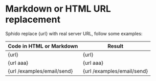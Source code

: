 # Markdown or HTML URL replacement

Sphido replace &#123;url} with real server URL, follow some examples:
 
| Code in HTML or Markdown        | Result
|---------------------------------|----
| &#123;url}                      | {url}  
| &#123;url aaa}                  | {url aaa}  
| &#123;url /examples/email/send} | {url /examples/email/send}  
